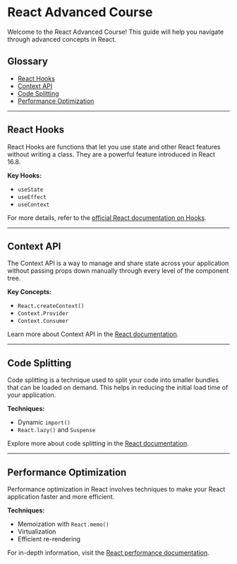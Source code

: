 # React Advanced Course

Welcome to the React Advanced Course! This guide will help you navigate through advanced concepts in React.

## Glossary

- [React Hooks](#react-hooks)
- [Context API](#context-api)
- [Code Splitting](#code-splitting)
- [Performance Optimization](#performance-optimization)

---

## React Hooks

React Hooks are functions that let you use state and other React features without writing a class. They are a powerful feature introduced in React 16.8.

**Key Hooks:**
- `useState`
- `useEffect`
- `useContext`

For more details, refer to the [official React documentation on Hooks](https://reactjs.org/docs/hooks-intro.html).

---

## Context API

The Context API is a way to manage and share state across your application without passing props down manually through every level of the component tree.

**Key Concepts:**
- `React.createContext()`
- `Context.Provider`
- `Context.Consumer`

Learn more about Context API in the [React documentation](https://reactjs.org/docs/context.html).

---

## Code Splitting

Code splitting is a technique used to split your code into smaller bundles that can be loaded on demand. This helps in reducing the initial load time of your application.

**Techniques:**
- Dynamic `import()`
- `React.lazy()` and `Suspense`

Explore more about code splitting in the [React documentation](https://reactjs.org/docs/code-splitting.html).

---

## Performance Optimization

Performance optimization in React involves techniques to make your React application faster and more efficient.

**Techniques:**
- Memoization with `React.memo()`
- Virtualization
- Efficient re-rendering

For in-depth information, visit the [React performance documentation](https://reactjs.org/docs/optimizing-performance.html).
